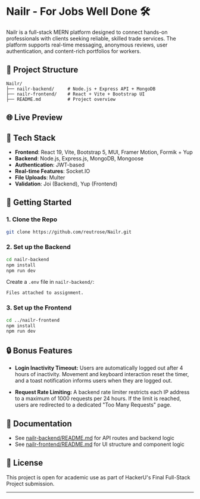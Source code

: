 # Nailr - For Jobs Well Done 🛠️

Nailr is a full-stack MERN platform designed to connect hands-on professionals with clients seeking reliable, skilled trade services. The platform supports real-time messaging, anonymous reviews, user authentication, and content-rich portfolios for workers.

## 📁 Project Structure

```
Nailr/
├── nailr-backend/     # Node.js + Express API + MongoDB
├── nailr-frontend/    # React + Vite + Bootstrap UI
├── README.md          # Project overview
```

## 🌐 Live Preview

>

## 🧱 Tech Stack

- **Frontend**: React 19, Vite, Bootstrap 5, MUI, Framer Motion, Formik + Yup
- **Backend**: Node.js, Express.js, MongoDB, Mongoose
- **Authentication**: JWT-based
- **Real-time Features**: Socket.IO
- **File Uploads**: Multer
- **Validation**: Joi (Backend), Yup (Frontend)

## 🚀 Getting Started

### 1. Clone the Repo

```bash
git clone https://github.com/reutrose/Nailr.git
```

### 2. Set up the Backend

```bash
cd nailr-backend
npm install
npm run dev
```

Create a `.env` file in `nailr-backend/`:

```env
Files attached to assignment.
```

### 3. Set up the Frontend

```bash
cd ../nailr-frontend
npm install
npm run dev
```

## 🔒 Bonus Features

- **Login Inactivity Timeout:** Users are automatically logged out after 4 hours of inactivity. Movement and keyboard interaction reset the timer, and a toast notification informs users when they are logged out.

- **Request Rate Limiting:** A backend rate limiter restricts each IP address to a maximum of 1000 requests per 24 hours. If the limit is reached, users are redirected to a dedicated "Too Many Requests" page.

## 📖 Documentation

- See [nailr-backend/README.md](./nailr-backend/README.md) for API routes and backend logic
- See [nailr-frontend/README.md](./nailr-frontend/README.md) for UI structure and component logic

## 📄 License

This project is open for academic use as part of HackerU's Final Full-Stack Project submission.

---
